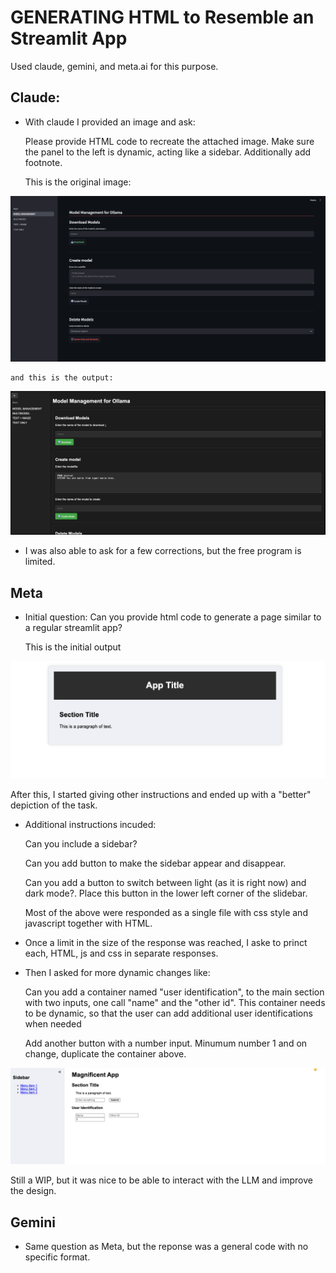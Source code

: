 # GENERATING HTML to Resemble an Streamlit App

Used claude, gemini, and meta.ai for this purpose.

## Claude: 

- With claude I provided an image and ask: 

    Please provide HTML code to recreate the attached image. Make sure the panel to the left is dynamic, acting like a sidebar. Additionally add footnote.

    This is the original image: 

![alt text](CLAUDE/original.png "Title")

    and this is the output: 

![alt text](CLAUDE/final.png "Title")

- I was also able to ask for a few corrections, but the free program is limited. 

## Meta

- Initial question: Can you provide html code to generate a page similar to a regular streamlit app? 

    This is the initial output 

![alt text](META_AI/initial.png "Title")

After this, I started giving other instructions and ended up with a "better" depiction of the task. 

- Additional instructions incuded: 

    Can you include a sidebar?

    Can you add button to make the sidebar appear and disappear.

    Can you add a button to switch between light (as it is right now) and dark mode?. Place this button in the lower left corner of the slidebar.

    Most of the above were responded as a single file with css style and javascript together with HTML. 

- Once a limit in the size of the response was reached, I aske to princt each, HTML, js and css in separate responses. 

- Then I asked for more dynamic changes like: 

    Can you add a container named "user identification", to the main section with two inputs, one call "name" and the 
    "other id". This container needs to be dynamic, so that the user can add additional user identifications when needed

    Add another button with a number input. Minumum number 1 and on change, duplicate the container above.

![alt text](META_AI/final.png "Title")

Still a WIP, but it was nice to be able to interact with the LLM and improve the design. 

## Gemini

- Same question as Meta, but the reponse was a general code with no specific format. 



